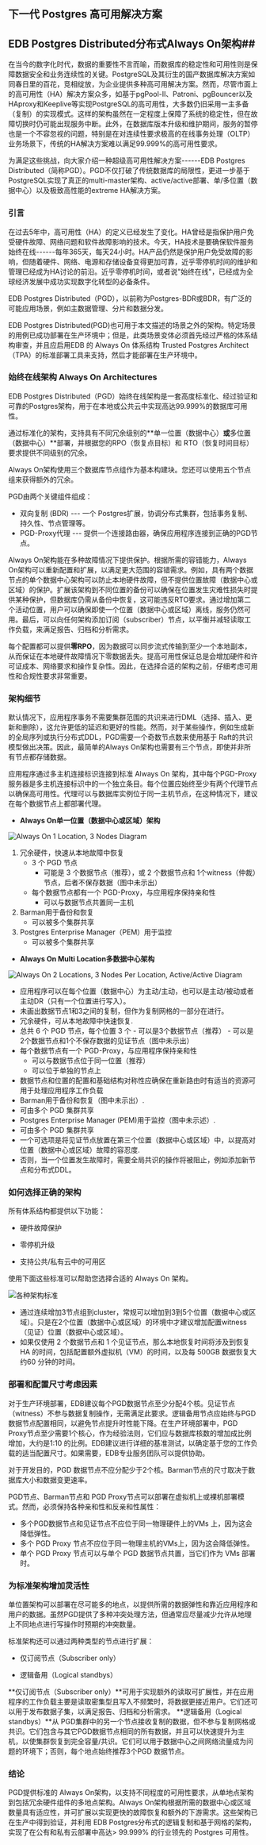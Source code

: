 ## 下一代 Postgres 高可用解决方案 

## EDB Postgres Distributed分布式Always On架构##

在当今的数字化时代，数据的重要性不言而喻，而数据库的稳定性和可用性则是保障数据安全和业务连续性的关键。PostgreSQL及其衍生的国产数据库解决方案如同春日里的百花，竞相绽放，为企业提供多种高可用解决方案。然而，尽管市面上的高可用性（HA）解决方案众多，如基于pgPool-II、Patroni、pgBouncer以及HAproxy和Keeplive等实现PostgreSQL的高可用性，大多数仍旧采用一主多备（复制）的实现模式。这样的架构虽然在一定程度上保障了系统的稳定性，但在故障切换时仍可能出现服务中断。此外，在数据库版本升级和维护期间，服务的暂停也是一个不容忽视的问题，特别是在对连续性要求极高的在线事务处理（OLTP）业务场景下，传统的HA解决方案难以满足99.999%的高可用性要求。

为满足这些挑战，向大家介绍一种超级高可用性解决方案------EDB Postgres Distributed（简称PGD）。PGD不仅打破了传统数据库的局限性，更进一步基于PostgreSQL实现了真正的multi-master架构、active/active部署、单/多位置（数据中心）以及极致高性能的extreme HA解决方案。

### 引言 

在过去5年中，高可用性（HA）的定义已经发生了变化。HA曾经是指保护用户免受硬件故障、网络问题和软件故障影响的技术。今天，HA技术是要确保软件服务始终在线------每年365天，每天24小时。HA产品仍然是保护用户免受故障的影响，但随着硬件、网络、电源和存储设备变得更加可靠，近乎零停机时间的维护和管理已经成为HA讨论的前沿。近乎零停机时间，或者说"始终在线"，已经成为全球经济发展中成功实现数字化转型的必备条件。

EDB Postgres Distributed（PGD），以前称为Postgres-BDR或BDR，有广泛的可能应用场景，例如主数据管理、分片和数据分发。

EDB Postgres Distributed(PGD)也可用于本文描述的场景之外的架构。特定场景的用例已成功部署在生产环境中；但是，此类场景变体必须首先经过严格的体系结构审查，并且应启用EDB 的 Always On 体系结构 Trusted Postgres Architect （TPA）的标准部署工具来支持，然后才能部署在生产环境中。

### 始终在线架构 Always On Architectures

EDB Postgres Distributed（PGD）始终在线架构是一套高度标准化、经过验证和可靠的Postgres架构，用于在本地或公共云中实现高达99.999%的数据库可用性。

通过标准化的架构，支持具有不同冗余级别的**单一位置（数据中心）**或**多位置（数据中心）**部署，并根据您的RPO（恢复点目标）和 RTO（恢复时间目标）要求提供不同级别的冗余。

Always On架构使用三个数据库节点组作为基本构建块。您还可以使用五个节点组来获得额外的冗余。

PGD由两个关键组件组成：

-   双向复制 (BDR) --- 一个 Postgres扩展，协调分布式集群，包括事务复制、持久性、节点管理等。
-   PGD-Proxy代理 --- 提供一个连接路由器，确保应用程序连接到正确的PGD节点。

Always On架构能在多种故障情况下提供保护。根据所需的容错能力，Always On架构可以重新配置和扩展，以满足更大范围的容错需求。例如，具有两个数据节点的单个数据中心架构可以防止本地硬件故障，但不提供位置故障（数据中心或区域）的保护。扩展该架构到不同位置的备份可以确保在位置发生灾难性损失时提供某种保护，但数据库仍需从备份中恢复，这可能违反RTO要求。通过增加第二个活动位置，用户可以确保即使一个位置（数据中心或区域）离线，服务仍然可用。最后，可以向任何架构添加订阅（subscriber）节点，以平衡并减轻读取工作负载，来满足报告、归档和分析需求。

每个配置都可以提供**零RPO**，因为数据可以同步流式传输到至少一个本地副本，从而保证在本地硬件故障情况下零数据丢失。提高可用性保证总是会增加硬件和许可证成本、网络要求和操作复杂性。因此，在选择合适的架构之前，仔细考虑可用性和合规性要求非常重要。

### 架构细节

默认情况下，应用程序事务不需要集群范围的共识来进行DML（选择、插入、更新和删除），这允许更低的延迟和更好的性能。然而，对于某些操作，例如生成新的全局序列或执行分布式DDL，PGD需要一个奇数节点数来使用基于 Raft的共识模型做出决策。因此，最简单的Always On架构也需要有三个节点，即使并非所有节点都存储数据。

应用程序通过多主机连接标识连接到标准 Always On 架构，其中每个PGD-Proxy服务器是多主机连接标识中的一个独立条目。每个位置应始终至少有两个代理节点以确保高可用性。代理可以与数据库实例位于同一主机节点，在这种情况下，建议在每个数据节点上都部署代理。

-   **Always On单一位置（数据中心或区域）架构**

 ![Always On 1 Location, 3 Nodes Diagram](media/image1.png)

  1. 冗余硬件，快速从本地故障中恢复
     * 3 个 PGD 节点
        * 可能是 3 个数据节点（推荐），或 2 个数据节点和 1个witness（仲裁）节点，后者不保存数据（图中未示出）
     * 每个数据节点都有一个 PGD-Proxy，与应用程序保持亲和性
        * 可以与数据节点共置同一主机
  2. Barman用于备份和恢复
     * 可以被多个集群共享
  3. Postgres Enterprise Manager（PEM）用于监控
     * 可以被多个集群共享

-   **Always On Multi Location多数据中心架构**

![Always On 2 Locations, 3 Nodes Per Location, Active/Active Diagram](media/image2.png)

 -   应用程序可以在每个位置（数据中心）为主动/主动，也可以是主动/被动或者主动DR（只有一个位置进行写入）。
 -   未画出数据节点1和3之间的复制，但作为复制网格的一部分在进行。
 -   冗余硬件，可从本地故障中快速恢复.
   -   总共 6 个 PGD 节点，每个位置 3 个
     -   可以是3个数据节点（推荐）
     -   可以是 2个数据节点和1个不保存数据的见证节点（图中未示出）
 -   每个数据节点有一个 PGD-Proxy，与应用程序保持亲和性
     -   可以与数据节点位于同一位置（推荐）
     -   可以位于单独的节点上
   -   数据节点和位置的配置和基础结构对称性应确保在重新路由时有适当的资源可用于处理应用程序工作负载
-   Barman用于备份和恢复（图中未示出）.
  -   可由多个 PGD 集群共享
-   Postgres Enterprise Manager (PEM)用于监控（图中未示述）.
  -   可由多个 PGD 集群共享
-   一个可选项是将见证节点放置在第三个位置（数据中心或区域）中，以提高对位置（数据中心或区域）故障的容忍度.
  -   否则，当一个位置发生故障时，需要全局共识的操作将被阻止，例如添加新节点和分布式DDL。

### 如何选择正确的架构

所有体系结构都提供以下功能：

-   硬件故障保护

-   零停机升级

-   支持公共/私有云中的可用区

使用下面这些标准可以帮助您选择合适的 Always On 架构。

![各种架构标准](media/image3.png)

- 通过连续增加3节点组到cluster，常规可以增加到3到5个位置（数据中心或区域）。只是在2个位置（数据中心或区域）的环境中才建议增加配置witness（见证）位置（数据中心或区域）。
- 如果仅使用 2 个数据节点和 1 个见证节点，那么本地恢复时间将涉及到恢复HA 的时间，包括配置额外虚拟机（VM）的时间，以及每 500GB 数据恢复大约60 分钟的时间。

### 部署和配置尺寸考虑因素

对于生产环境部署，EDB建议每个PGD数据节点至少分配4个核。见证节点（witness）不参与数据复制操作，无需满足此要求。逻辑备用节点应始终与PGD数据节点配置相同，以避免节点提升时性能下降。在生产环境部署中，PGD Proxy节点至少需要1个核心，作为经验法则，它们应与数据库核数的增加成比例增加，大约是1:10 的比例。EDB建议进行详细的基准测试，以确定基于您的工作负载的适当配置尺寸。如果需要，EDB专业服务团队可以提供协助。

对于开发目的，PGD 数据节点不应分配少于2个核。Barman节点的尺寸取决于数据库大小和数据变更速率。

PGD节点、Barman节点和 PGD Proxy节点可以部署在虚拟机上或裸机部署模式。然而，必须保持各种亲和性和反亲和性属性：

-   多个PGD数据节点和见证节点不应位于同一物理硬件上的VMs
    上，因为这会降低弹性。
-   多个 PGD Proxy 节点不应位于同一物理主机的VMs上，因为这会降低弹性。
-   单个 PGD Proxy 节点可以与单个 PGD 数据节点共置，当它们作为 VMs 部署时。

### 为标准架构增加灵活性

单位置架构可以部署在尽可能多的地点，以提供所需的数据弹性和靠近应用程序和用户的数据。虽然PGD提供了多种冲突处理方法，但通常应尽量减少允许从地理上不同地点进行写操作时预期的冲突数量。

标准架构还可以通过两种类型的节点进行扩展：

-   仅订阅节点（Subscriber only）

-   逻辑备用（Logical standbys）

**仅订阅节点（Subscriber only）**可用于实现额外的读取可扩展性，并在应用程序的工作负载主要是读取密集型且写入不频繁时，将数据更接近用户。它们还可以用于发布数据子集，以满足报告、归档和分析需求。
**逻辑备用（Logical standbys）**从 PGD集群中的另一个节点接收复制的数据，但不参与复制网格或共识。它们包含与其它PGD数据节点相同的所有数据，并且可以快速提升为主机，以使集群恢复到完全容量/共识。它们可以用于数据中心之间网络流量成为问题的环境下；否则，每个地点始终推荐3个PGD 数据节点。

### 结论

PGD提供标准的 Always On架构，以支持不同程度的可用性要求，从单地点架构到包括冗余硬件组件的多地点架构。Always On架构根据所需的数据中心或区域数量具有适应性，并可扩展以实现更快的故障恢复和额外的下游需求。这些架构已在生产中得到验证，并利用 EDB Postgres分布式的逻辑复制和基于网格的架构，实现了在公有和私有云部署中高达> 99.999% 的行业领先的 Postgres 可用性。

